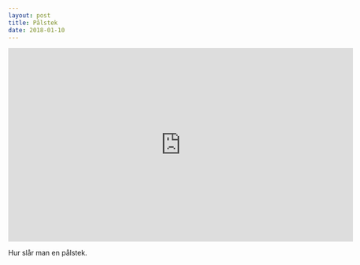 ```yaml
---
layout: post
title: Pålstek
date: 2018-01-10
---
```


<iframe width="700" height="394" src="https://www.youtube.com/embed/w_KaO4bQWTI" frameborder="0" allowfullscreen></iframe>

Hur slår man en pålstek.

